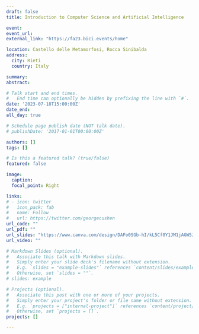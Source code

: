 ```yaml
---
draft: false
title: Introduction to Computer Science and Artificial Intelligence

event: 
event_url: 
external_link: "https://fa23.bici.events/home"

location: Castello delle Metamorfosi, Rocca Sinibalda
address: 
  city: Rieti
  country: Italy

summary:
abstract: 

# Talk start and end times.
#   End time can optionally be hidden by prefixing the line with `#`.
date: '2023-07-18T15:00:00Z'
date_end: 
all_day: true

# Schedule page publish date (NOT talk date).
# publishDate: '2017-01-01T00:00:00Z'

authors: []
tags: []

# Is this a featured talk? (true/false)
featured: false

image:
  caption: 
  focal_point: Right

links:
# - icon: twitter
#   icon_pack: fab
#   name: Follow
#   url: https://twitter.com/georgecushen
url_code: ""
url_pdf: ""
url_slides: "https://www.canva.com/design/DAFo0SGb-hI/kL5Cf0Y1JM1jAGW5JvkvDQ/view?utm_content=DAFo0SGb-hI&utm_campaign=designshare&utm_medium=link&utm_source=publishsharelink"
url_video: ""

# Markdown Slides (optional).
#   Associate this talk with Markdown slides.
#   Simply enter your slide deck's filename without extension.
#   E.g. `slides = "example-slides"` references `content/slides/example-slides.md`.
#   Otherwise, set `slides = ""`.
# slides: example

# Projects (optional).
#   Associate this post with one or more of your projects.
#   Simply enter your project's folder or file name without extension.
#   E.g. `projects = ["internal-project"]` references `content/project/deep-learning/index.md`.
#   Otherwise, set `projects = []`.
projects: []

---
```


<!-- {{% callout note %}}
Click on the **Slides** button above to view the built-in slides feature.
{{% /callout %}}
